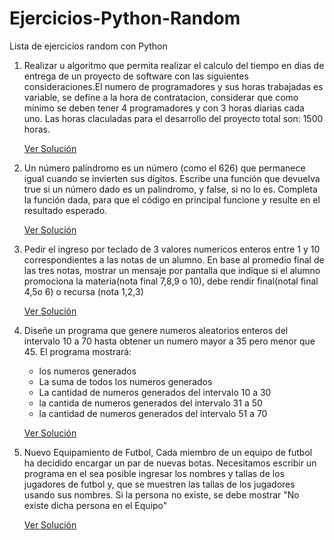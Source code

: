 # Ejercicios-Python-Random
Lista de ejercicios random con Python


1. Realizar u algoritmo que permita realizar el calculo del tiempo en dias de entrega de un proyecto de software con las siguientes consideraciones.El numero de programadores y sus horas trabajadas es variable, se define a la hora de contratacion, considerar que como minimo se deben tener 4 programadores y con 3 horas diarias cada uno. Las horas claculadas para el desarrollo del proyecto total son: 1500 horas. 

    [Ver Solución](/Ejercicio%201/readme1.md)

2. Un número palíndromo es un número (como el 626) que permanece igual cuando se invierten sus dígitos. Escribe una función que devuelva true si un número dado es un palíndromo, y false, si no lo es. 
Completa la función dada, para que el código en principal funcione y resulte en el resultado esperado.

    [Ver Solución](/Ejercicio%202/readme2.md)

3. Pedir el ingreso por teclado de 3 valores numericos enteros entre 1 y 10 correspondientes a las notas de un alumno.
En base al promedio final de las tres notas, mostrar un mensaje por pantalla que indique si el alumno promociona la materia(nota final 7,8,9 o 10), debe rendir final(notal final 4,5o 6) o recursa (nota 1,2,3)

    [Ver Solución](/Ejercicio%203/readme3.md)

4. Diseñe un programa que genere numeros aleatorios enteros del intervalo 10 a 70 hasta obtener un numero mayor a 35 pero menor que 45. El programa mostrará: 
    
    - los numeros generados
    - La suma de todos los numeros generados
    - La cantidad de numeros generados del intervalo 10 a 30 
    - la cantida de numeros generados del intervalo 31 a 50
    - la cantidad de numeros generados del intervalo 51 a 70

    [Ver Solución](/Ejercicio%204/readme4.md)

5. Nuevo Equipamiento de Futbol, Cada miembro de un equipo de futbol ha decidido encargar un par de nuevas botas. Necesitamos escribir un programa en el sea posible ingresar los nombres y tallas de los jugadores de futbol y, que se muestren las tallas de los jugadores usando sus nombres. Si la persona no existe, se debe mostrar "No existe dicha persona en el Equipo"

    [Ver Solución](/Ejercicio%205/readme5.md)